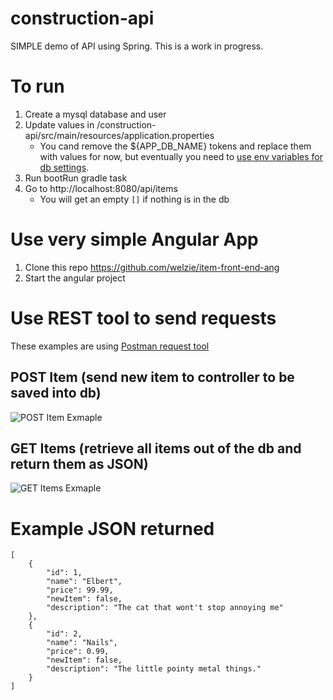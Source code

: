 # construction-api
SIMPLE demo of API using Spring. This is a work in progress.

# To run

1. Create a mysql database and user
1. Update values in /construction-api/src/main/resources/application.properties
   * You cand remove the ${APP_DB_NAME} tokens and replace them with values for now, but eventually you need to [use env variables for db settings](https://education.launchcode.org/gis-devops/configurations/02-environment-variables-intellij/index.html).
1. Run bootRun gradle task
1. Go to http://localhost:8080/api/items
   * You will get an empty `[]` if nothing is in the db

# Use very simple Angular App
1. Clone this repo https://github.com/welzie/item-front-end-ang
1. Start the angular project

# Use REST tool to send requests

These examples are using [Postman request tool](https://www.postman.com/)

## POST Item (send new item to controller to be saved into db)
![POST Item Exmaple](https://raw.githubusercontent.com/welzie/construction-api/master/images/post-item.png "POST Item")

## GET Items (retrieve all items out of the db and return them as JSON)
![GET Items Exmaple](https://raw.githubusercontent.com/welzie/construction-api/master/images/get-items.png "GET Items")


# Example JSON returned
```
[
    {
        "id": 1,
        "name": "Elbert",
        "price": 99.99,
        "newItem": false,
        "description": "The cat that wont't stop annoying me"
    },
    {
        "id": 2,
        "name": "Nails",
        "price": 0.99,
        "newItem": false,
        "description": "The little pointy metal things."
    }
]
```
